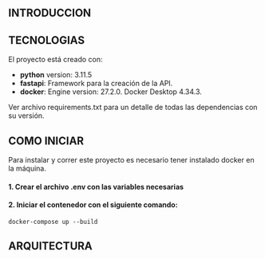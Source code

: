 ## INTRODUCCION


## TECNOLOGIAS
El proyecto está creado con:
* <b>python</b> version: 3.11.5
* <b>fastapi</b>: Framework para la creación de la API.
* <b>docker</b>:  Engine version: 27.2.0. Docker Desktop 4.34.3.

Ver archivo requirements.txt para un detalle de todas las dependencias con su versión.

## COMO INICIAR
Para instalar y correr este proyecto es necesario tener instalado docker en la máquina.

#### 1. Crear el archivo .env con las variables necesarias

#### 2. Iniciar el contenedor con el siguiente comando:

```
docker-compose up --build
```

## ARQUITECTURA

